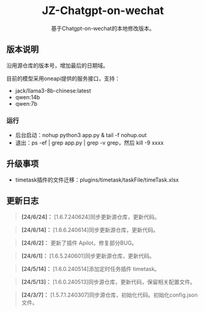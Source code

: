 <div align="center">
<h1 align="center">JZ-Chatgpt-on-wechat</h1>
基于Chatgpt-on-wechat的本地修改版本。
</div>

## 版本说明
沿用源仓库的版本号，增加最后的日期域。

目前的模型采用oneapi提供的服务接口，支持：
- jack/llama3-8b-chinese:latest
- qwen:14b
- qwen:7b

### 运行
- 后台启动：nohup python3 app.py & tail -f nohup.out
- 退出：ps -ef | grep app.py | grep -v grep，然后 kill -9 xxxx

## 升级事项
- timetask插件的文件迁移：plugins/timetask/taskFile/timeTask.xlsx

## 更新日志

>**[24/6/24]：** [1.6.7.240624]同步更新源仓库，更新代码。

>**[24/6/14]：** [1.6.6.240614]同步更新源仓库，更新代码。

>**[24/6/2]：** 更新了插件 Apilot，修复部分BUG。

>**[24/6/1]：** [1.6.5.240601]同步更新源仓库，更新代码。

>**[24/5/14]：** [1.6.0.240514]添加定时任务插件 timetask。

>**[24/5/13]：** [1.6.0.240513]同步源仓库，更新代码，保留相关配置文件。

>**[24/3/7]：** [1.5.7.1.240307]同步源仓库，初始化代码。初始化config.json文件。


